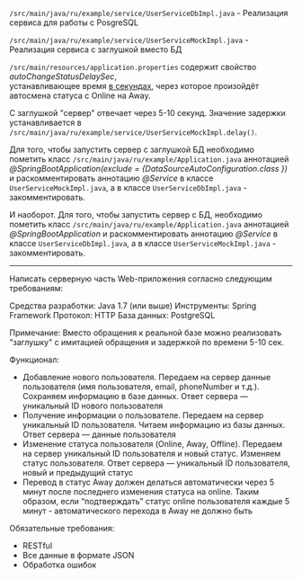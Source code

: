 `/src/main/java/ru/example/service/UserServiceDbImpl.java` - Реализация сервиса для работы с PosgreSQL

`/src/main/java/ru/example/service/UserServiceMockImpl.java` - Реализация сервиса с заглушкой вместо БД

`/src/main/resources/application.properties` содержит свойство _autoChangeStatusDelaySec_,<br> устанавливающее время <ins>в секундах</ins>, через которое произойдёт автосмена статуса с Online на Away.

С заглушкой "сервер" отвечает через 5-10 секунд. Значение задержки устанавливается  в `/src/main/java/ru/example/service/UserServiceMockImpl.delay()`.

Для того, чтобы запустить сервер с заглушкой БД необходимо пометить класс `/src/main/java/ru/example/Application.java` аннотацией _@SpringBootApplication(exclude = {DataSourceAutoConfiguration.class })_ и раскомментировать аннотацию _@Service_ в классе `UserServiceMockImpl.java`, а в классе `UserServiceDbImpl.java` - закомментировать.

И наоборот. Для того, чтобы запустить сервер с БД, необходимо пометить класс `/src/main/java/ru/example/Application.java` аннотацией _@SpringBootApplication_ и раскомментировать аннотацию _@Service_ в классе `UserServiceDbImpl.java`, а в классе `UserServiceMockImpl.java` - закомментировать.

____

Написать серверную часть
Web-приложения согласно следующим
требованиям:

Средства разработки: Java 1.7 (или выше)
Инструменты: Spring Framework
Протокол: HTTP
База данных: PostgreSQL

Примечание: Вместо обращения к
реальной базе можно реализовать
"заглушку" с имитацией обращения и
задержкой по времени 5-10 сек.

Функционал:

* Добавление нового пользователя.
Передаем на сервер данные
пользователя (имя пользователя, email,
phoneNumber и т.д.). Сохраняем информацию в
базе данных. Ответ сервера —
уникальный ID нового пользователя
* Получение информации о
пользователе. Передаем на сервер
уникальный ID пользователя. Читаем
информацию из базы данных. Ответ
сервера — данные пользователя
* Изменение статуса пользователя
(Online, Away, Offline). Передаем на сервер
уникальный ID пользователя и новый
статус. Изменяем статус
пользователя. Ответ сервера —
уникальный ID пользователя, новый и
предыдущий статус
* Перевод в статус Away должен
делаться автоматически через 5 минут
после последнего изменения статуса
на online. Таким образом, если
“подтверждать” статус online
пользователя каждые 5 минут -
автоматического перехода в Away не
должно быть

Обязательные требования:
- RESTful
- Все данные в формате JSON
- Обработка ошибок
